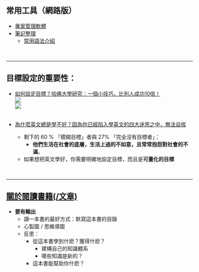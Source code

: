 ## 常用工具（網路版）
- [專案管理軟體](https://trello.com/)
- [筆記整理](https://hackmd.io)
  - [常用語法介紹](https://www.playpcesor.com/2016/10/hackmd-hackpad-markdown.html)

<br><hr>

## 目標設定的重要性：
- [如何設定目標？哈佛大學研究：一個小技巧，比別人成功10倍！](https://rich01.com/201710-2/)
  <br>![](https://i0.wp.com/img.rich01.com/uploads/20171206115150_39.jpg)
  <br>![](https://i0.wp.com/img.rich01.com/uploads/20171206115150_81.jpg)
  <br><br>
  
- [為什麼英文總是學不好？因為你已經陷入學英文的四大迷思之中，無法自拔](https://etalkingenglish.com/你也有嗎？學英文的四大迷思/)
  - 剩下的 60 % 「模糊目標」者與 27% 「完全沒有目標者」：
    - **他們生活在社會的底層，生活上過的不如意，且常常抱怨對社會的不滿**。
  - 如果想把英文學好，你需要明確地設定目標，而且是**可量化的目標**

<br><hr>

## [關於閱讀書籍(/文章)](https://www.managertoday.com.tw/books/view/56549)
- **要有輸出**
  - 讀一本書的最好方式：默寫這本書的目錄
  - 心製圖 / 思維導圖
  - 反思：
    - 從這本書學到什麽？獲得什麽？
      - 建構自己的知識體系
      - 哪些知識是新的？
    - 這本書能幫助你什麽？
  
